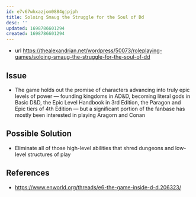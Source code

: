 ```yaml
---
id: e7v67whxazjom0884gjpjph
title: Soloing Smaug the Struggle for the Soul of Dd
desc: ''
updated: 1698786601294
created: 1698786601294
---
```


- url https://thealexandrian.net/wordpress/50073/roleplaying-games/soloing-smaug-the-struggle-for-the-soul-of-dd


## Issue

- The game holds out the promise of characters advancing into truly epic levels of power — founding kingdoms in AD&D, becoming literal gods in Basic D&D, the Epic Level Handbook in 3rd Edition, the Paragon and Epic tiers of 4th Edition — but a significant portion of the fanbase has mostly been interested in playing Aragorn and Conan

## Possible Solution

- Eliminate all of those high-level abilities that shred dungeons and low-level structures of play


## References

- https://www.enworld.org/threads/e6-the-game-inside-d-d.206323/